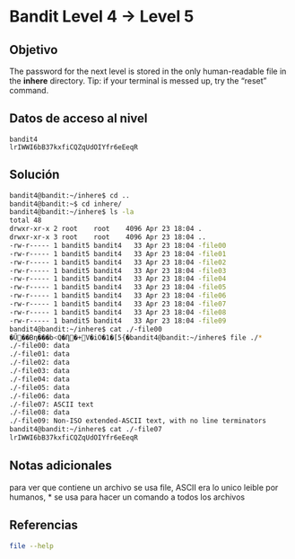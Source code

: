 # Bandit Level 4 → Level 5

## Objetivo
The password for the next level is stored in the only human-readable file in the **inhere** directory. Tip: if your terminal is messed up, try the “reset” command.
## Datos de acceso al nivel
```
bandit4
lrIWWI6bB37kxfiCQZqUdOIYfr6eEeqR
```
## Solución
```bash
bandit4@bandit:~/inhere$ cd ..
bandit4@bandit:~$ cd inhere/
bandit4@bandit:~/inhere$ ls -la
total 48
drwxr-xr-x 2 root    root    4096 Apr 23 18:04 .
drwxr-xr-x 3 root    root    4096 Apr 23 18:04 ..
-rw-r----- 1 bandit5 bandit4   33 Apr 23 18:04 -file00
-rw-r----- 1 bandit5 bandit4   33 Apr 23 18:04 -file01
-rw-r----- 1 bandit5 bandit4   33 Apr 23 18:04 -file02
-rw-r----- 1 bandit5 bandit4   33 Apr 23 18:04 -file03
-rw-r----- 1 bandit5 bandit4   33 Apr 23 18:04 -file04
-rw-r----- 1 bandit5 bandit4   33 Apr 23 18:04 -file05
-rw-r----- 1 bandit5 bandit4   33 Apr 23 18:04 -file06
-rw-r----- 1 bandit5 bandit4   33 Apr 23 18:04 -file07
-rw-r----- 1 bandit5 bandit4   33 Apr 23 18:04 -file08
-rw-r----- 1 bandit5 bandit4   33 Apr 23 18:04 -file09
bandit4@bandit:~/inhere$ cat ./-file00
�Ű��Bη���b<Q�Ƞ�+V�iO�1�[5{�bandit4@bandit:~/inhere$ file ./*
./-file00: data
./-file01: data
./-file02: data
./-file03: data
./-file04: data
./-file05: data
./-file06: data
./-file07: ASCII text
./-file08: data
./-file09: Non-ISO extended-ASCII text, with no line terminators
bandit4@bandit:~/inhere$ cat ./-file07
lrIWWI6bB37kxfiCQZqUdOIYfr6eEeqR
```
## Notas adicionales
para ver que contiene un archivo se usa file, ASCII era lo unico leible por humanos, * se usa para hacer un comando a todos los archivos
## Referencias
```bash
file --help
```
